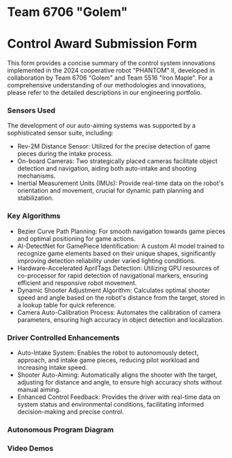 # Team 6706 "Golem" 
# Control Award Submission Form
This form provides a concise summary of the control system innovations implemented in the 2024 cooperative robot "PHANTOM" Ⅱ, developed in collaboration by Team 6706 "Golem" and Team 5516 "Iron Maple". For a comprehensive understanding of our methodologies and innovations, please refer to the detailed descriptions in our engineering portfolio.

### Sensors Used
The development of our auto-aiming systems was supported by a sophisticated sensor suite, including:

- Rev-2M Distance Sensor: Utilized for the precise detection of game pieces during the intake process.
- On-board Cameras: Two strategically placed cameras facilitate object detection and navigation, aiding both auto-intake and shooting mechanisms.
- Inertial Measurement Units (IMUs): Provide real-time data on the robot's orientation and movement, crucial for dynamic path planning and stabilization.

### Key Algorithms
- Bezier Curve Path Planning: For smooth navigation towards game pieces and optimal positioning for game actions.
- AI-DetectNet for GamePiece Identification: A custom AI model trained to recognize game elements based on their unique shapes, significantly improving detection reliability under varied lighting conditions.
- Hardware-Accelerated AprilTags Detection: Utilizing GPU resources of co-processor for rapid detection of navigational markers, ensuring efficient and responsive robot movement.
- Dynamic Shooter Adjustment Algorithm: Calculates optimal shooter speed and angle based on the robot's distance from the target, stored in a lookup table for quick reference.
- Camera Auto-Calibration Process: Automates the calibration of camera parameters, ensuring high accuracy in object detection and localization.
### Driver Controlled Enhancements 
- Auto-Intake System: Enables the robot to autonomously detect, approach, and intake game pieces, reducing pilot workload and increasing intake speed.
- Shooter Auto-Aiming: Automatically aligns the shooter with the target, adjusting for distance and angle, to ensure high accuracy shots without manual aiming.
- Enhanced Control Feedback: Provides the driver with real-time data on system status and environmental conditions, facilitating informed decision-making and precise control.
### Autonomous Program Diagram

### Video Demos
